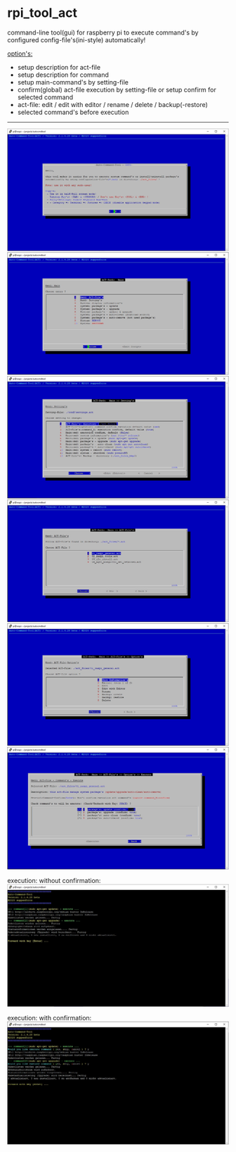 # rpi_tool_act
command-line tool(gui) for raspberry pi to execute command's by configured config-file's(ini-style) automatically!

<u>option's:</u>
  - setup description for act-file
  - setup description for command
  - setup main-command's by setting-file
  - confirm(global) act-file execution by setting-file or setup confirm for selected command
  - act-file: edit / edit with editor / rename / delete / backup(-restore)
  - selected command's before execution
  
<hr>
<img src="/img/rpi_tool_act_pic01.jpg">
<img src="/img/rpi_tool_act_pic02.jpg">
<img src="/img/rpi_tool_act_pic03.jpg">
<img src="/img/rpi_tool_act_pic04.jpg">
<img src="/img/rpi_tool_act_pic05.jpg">
<img src="/img/rpi_tool_act_pic06.jpg">

execution: without confirmation:
<img src="/img/rpi_tool_act_pic07.jpg">

execution: with confirmation:
<img src="/img/rpi_tool_act_pic08.jpg">
